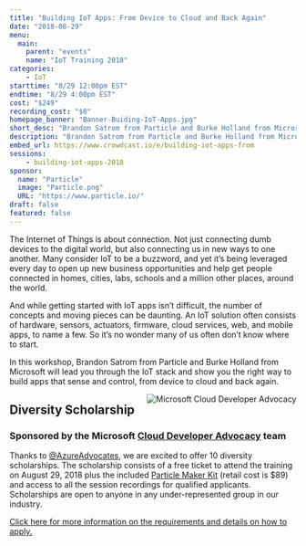 ```yaml
---
title: "Building IoT Apps: From Device to Cloud and Back Again"
date: "2018-08-29"
menu:
  main:
    parent: "events"
    name: "IoT Training 2018"
categories:
    - IoT
starttime: "8/29 12:00pm EST"
endtime: "8/29 4:00pm EST"
cost: "$249"
recording_cost: "$0"
homepage_banner: "Banner-Buiding-IoT-Apps.jpg"
short_desc: "Brandon Satrom from Particle and Burke Holland from Microsoft will lead you through the IoT stack."
description: "Brandon Satrom from Particle and Burke Holland from Microsoft will lead you through the IoT stack and show you the right way to build apps that sense and control, from device to cloud and back again."
embed_url: https://www.crowdcast.io/e/building-iot-apps-from
sessions:
    - building-iot-apps-2018
sponsor:
  name: "Particle"
  image: "Particle.png"
  URL: "https://www.particle.io/"
draft: false
featured: false
---
```


The Internet of Things is about connection. Not just connecting dumb devices to the digital world, but also connecting us in new ways to one another. Many consider IoT to be a buzzword, and yet it’s being leveraged every day to open up new business opportunities and help get people connected in homes, cities, labs, schools and a million other places, around the world.

And while getting started with IoT apps isn’t difficult, the number of concepts and moving pieces can be daunting. An IoT solution often consists of hardware, sensors, actuators, firmware, cloud services, web, and mobile apps, to name a few. So it’s no wonder many of us often don’t know where to start.

In this workshop, Brandon Satrom from Particle and Burke Holland from Microsoft will lead you through the IoT stack and show you the right way to build apps that sense and control, from device to cloud and back again.

<a href="https://developer.microsoft.com/en-us/advocates/index.html"><img src="/img/banners/AzureAdvocates-new.png" alt="Microsoft Cloud Developer Advocacy" style="float:right;"></a>

## Diversity Scholarship
### Sponsored by the Microsoft [Cloud Developer Advocacy](https://developer.microsoft.com/en-us/advocates/index.htm) team

Thanks to [@AzureAdvocates](https://twitter.com/azureadvocates), we are excited to offer 10 diversity scholarships. The scholarship consists of a free ticket to attend the training on August 29, 2018 plus the included [Particle Maker Kit](https://store.particle.io/products/particle-maker-kit) (retail cost is $89) and access to all the session recordings for qualified applicants. Scholarships are open to anyone in any under-represented group in our industry.

[Click here for more information on the requirements and details on how to apply.](/contact/iot-scholarship)
